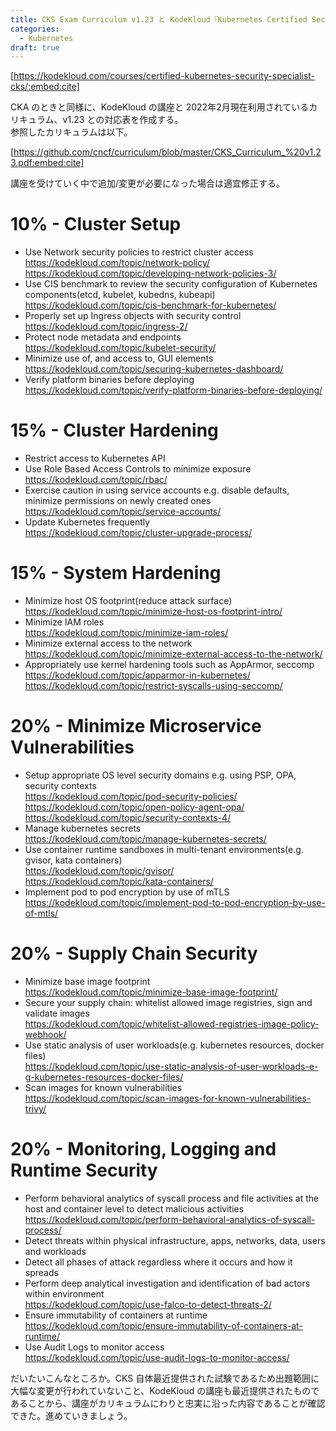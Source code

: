 ```yaml
---
title: CKS Exam Curriculum v1.23 と KodeKloud『Kubernetes Certified Security Specialist (CKS)』の対応
categories:
  - Kubernetes
draft: true
---
```

[https://kodekloud.com/courses/certified-kubernetes-security-specialist-cks/:embed:cite]

CKA のときと同様に、KodeKloud の講座と 2022年2月現在利用されているカリキュラム、v1.23 との対応表を作成する。  
参照したカリキュラムは以下。

[https://github.com/cncf/curriculum/blob/master/CKS_Curriculum_%20v1.23.pdf:embed:cite]

講座を受けていく中で追加/変更が必要になった場合は適宜修正する。

# 10% - Cluster Setup

- Use Network security policies to restrict cluster access  
  https://kodekloud.com/topic/network-policy/  
  https://kodekloud.com/topic/developing-network-policies-3/
- Use CIS benchmark to review the security configuration of Kubernetes components(etcd, kubelet, kubedns, kubeapi)  
  https://kodekloud.com/topic/cis-benchmark-for-kubernetes/
- Properly set up Ingress objects with security control  
  https://kodekloud.com/topic/ingress-2/
- Protect node metadata and endpoints  
  https://kodekloud.com/topic/kubelet-security/
- Minimize use of, and access to, GUI elements  
  https://kodekloud.com/topic/securing-kubernetes-dashboard/
- Verify platform binaries before deploying  
  https://kodekloud.com/topic/verify-platform-binaries-before-deploying/

# 15% - Cluster Hardening

- Restrict access to Kubernetes API
- Use Role Based Access Controls to minimize exposure  
  https://kodekloud.com/topic/rbac/
- Exercise caution in using service accounts e.g. disable defaults, minimize permissions on newly created ones  
  https://kodekloud.com/topic/service-accounts/
- Update Kubernetes frequently  
  https://kodekloud.com/topic/cluster-upgrade-process/

# 15% - System Hardening

- Minimize host OS footprint(reduce attack surface)  
  https://kodekloud.com/topic/minimize-host-os-footprint-intro/
- Minimize IAM roles  
  https://kodekloud.com/topic/minimize-iam-roles/
- Minimize external access to the network  
  https://kodekloud.com/topic/minimize-external-access-to-the-network/
- Appropriately use kernel hardening tools such as AppArmor, seccomp  
  https://kodekloud.com/topic/apparmor-in-kubernetes/  
  https://kodekloud.com/topic/restrict-syscalls-using-seccomp/

# 20% - Minimize Microservice Vulnerabilities

- Setup appropriate OS level security domains e.g. using PSP, OPA, security contexts  
  https://kodekloud.com/topic/pod-security-policies/  
  https://kodekloud.com/topic/open-policy-agent-opa/  
  https://kodekloud.com/topic/security-contexts-4/
- Manage kubernetes secrets  
  https://kodekloud.com/topic/manage-kubernetes-secrets/
- Use container runtime sandboxes in multi-tenant environments(e.g. gvisor, kata containers)  
  https://kodekloud.com/topic/gvisor/  
  https://kodekloud.com/topic/kata-containers/
- Implement pod to pod encryption by use of mTLS  
  https://kodekloud.com/topic/implement-pod-to-pod-encryption-by-use-of-mtls/

# 20% - Supply Chain Security

- Minimize base image footprint  
  https://kodekloud.com/topic/minimize-base-image-footprint/
- Secure your supply chain: whitelist allowed image registries, sign and validate images  
  https://kodekloud.com/topic/whitelist-allowed-registries-image-policy-webhook/
- Use static analysis of user workloads(e.g. kubernetes resources, docker files)  
  https://kodekloud.com/topic/use-static-analysis-of-user-workloads-e-g-kubernetes-resources-docker-files/
- Scan images for known vulnerabilities  
  https://kodekloud.com/topic/scan-images-for-known-vulnerabilities-trivy/

# 20% - Monitoring, Logging and Runtime Security

- Perform behavioral analytics of syscall process and file activities at the host and container level to detect malicious activities  
  https://kodekloud.com/topic/perform-behavioral-analytics-of-syscall-process/
- Detect threats within physical infrastructure, apps, networks, data, users and workloads
- Detect all phases of attack regardless where it occurs and how it spreads  
- Perform deep analytical investigation and identification of bad actors within environment  
  https://kodekloud.com/topic/use-falco-to-detect-threats-2/
- Ensure immutability of containers at runtime  
  https://kodekloud.com/topic/ensure-immutability-of-containers-at-runtime/
- Use Audit Logs to monitor access  
  https://kodekloud.com/topic/use-audit-logs-to-monitor-access/

だいたいこんなところか。CKS 自体最近提供された試験であるため出題範囲に大幅な変更が行われていないこと、KodeKloud の講座も最近提供されたものであることから、講座がカリキュラムにわりと忠実に沿った内容であることが確認できた。進めていきましょう。
